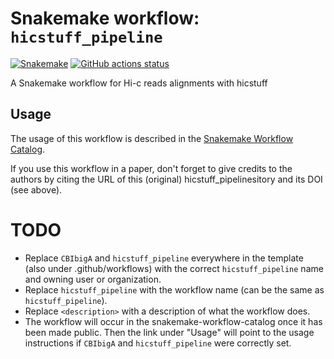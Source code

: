 # Snakemake workflow: `hicstuff_pipeline`

[![Snakemake](https://img.shields.io/badge/snakemake-≥6.3.0-brightgreen.svg)](https://snakemake.github.io)
[![GitHub actions status](https://github.com/CBIbigA/hicstuff_pipeline/workflows/Tests/badge.svg?branch=main)](https://github.com/CBIbigA/hicstuff_pipeline/actions?query=branch%3Amain+workflow%3ATests)


A Snakemake workflow for Hi-c reads alignments with hicstuff


## Usage

The usage of this workflow is described in the [Snakemake Workflow Catalog](https://snakemake.github.io/snakemake-workflow-catalog/?usage=CBIbigA%2Fhicstuff_pipeline).

If you use this workflow in a paper, don't forget to give credits to the authors by citing the URL of this (original) hicstuff_pipelinesitory and its DOI (see above).

# TODO

* Replace `CBIbigA` and `hicstuff_pipeline` everywhere in the template (also under .github/workflows) with the correct `hicstuff_pipeline` name and owning user or organization.
* Replace `hicstuff_pipeline` with the workflow name (can be the same as `hicstuff_pipeline`).
* Replace `<description>` with a description of what the workflow does.
* The workflow will occur in the snakemake-workflow-catalog once it has been made public. Then the link under "Usage" will point to the usage instructions if `CBIbigA` and `hicstuff_pipeline` were correctly set.
